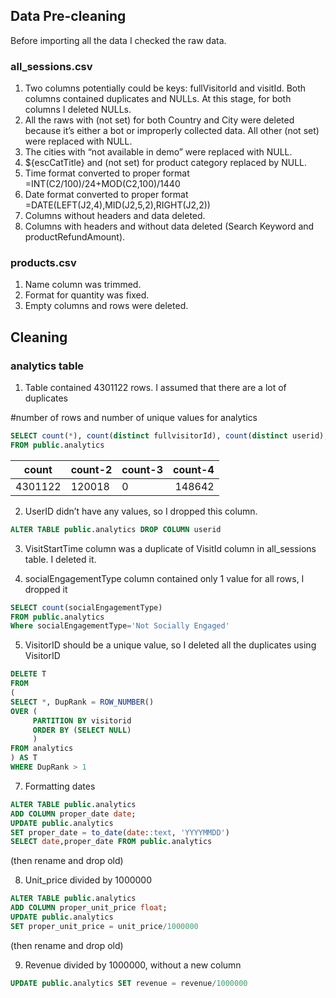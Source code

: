 ## Data Pre-cleaning

Before importing all the data I checked the raw data. 

### all_sessions.csv

1. Two columns potentially could be keys: fullVisitorId and visitId. Both columns contained duplicates and NULLs. At this stage, for both columns I deleted NULLs.
2. All the raws with (not set) for both Country and City were deleted because it’s either a bot or improperly collected data. All other (not set) were replaced with NULL.
3. The cities with “not available in demo” were replaced with NULL.
4. ${escCatTitle} and (not set) for product category replaced by NULL.
5. Time format converted to proper format =INT(C2/100)/24+MOD(C2,100)/1440
6. Date format converted to proper format =DATE(LEFT(J2,4),MID(J2,5,2),RIGHT(J2,2))
7. Columns without headers and data deleted.
8. Columns with headers and without data deleted (Search Keyword and productRefundAmount). 


### products.csv 

1. Name column was trimmed. 
2. Format for quantity was fixed.
3. Empty columns and rows were deleted.


 
## Cleaning
 
 
### analytics table

1. Table contained 4301122 rows. I assumed that there are a lot of duplicates

#number of rows and number of unique values for analytics

```sql
SELECT count(*), count(distinct fullvisitorId), count(distinct userid), count(distinct visitId)
FROM public.analytics
```
| count      | count-2      |count-3     | count-4     |
| ---------- | ------------ | ---------- |------------:|
| 4301122	   | 120018       | 0          | 148642      |

2. UserID didn’t have any values, so I dropped this column. 

```sql
ALTER TABLE public.analytics DROP COLUMN userid
```

3. VisitStartTime column was a duplicate of VisitId column in all_sessions table. I deleted it.

4. socialEngagementType column contained only 1 value for all rows, I dropped it

```sql
SELECT count(socialEngagementType) 
FROM public.analytics
Where socialEngagementType='Not Socially Engaged'
```

5. VisitorID should be a unique value, so I deleted all the duplicates using VisitorID

```SQL
DELETE T
FROM
(
SELECT *, DupRank = ROW_NUMBER()
OVER (
     PARTITION BY visitorid
     ORDER BY (SELECT NULL)
     )
FROM analytics
) AS T
WHERE DupRank > 1
```

7. Formatting dates

```SQL
ALTER TABLE public.analytics
ADD COLUMN proper_date date;
UPDATE public.analytics
SET proper_date = to_date(date::text, 'YYYYMMDD') 
SELECT date,proper_date FROM public.analytics
```
(then rename and drop old)

8. Unit_price divided by 1000000

```SQL
ALTER TABLE public.analytics
ADD COLUMN proper_unit_price float;
UPDATE public.analytics
SET proper_unit_price = unit_price/1000000
```
(then rename and drop old)


9. Revenue divided by 1000000, without a new column

```SQL
UPDATE public.analytics SET revenue = revenue/1000000
```
